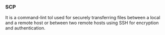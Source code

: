 ### SCP

It is a command-lint tol used for securely transferring files between a local and a remote host or between two remote hosts using SSH for encryption and authentication.